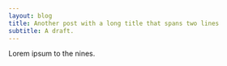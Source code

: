 ```yaml
---
layout: blog
title: Another post with a long title that spans two lines
subtitle: A draft. 
---
```


Lorem ipsum to the nines.